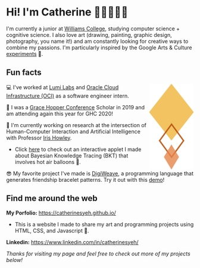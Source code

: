 # Hi! I'm Catherine 👧🏻👋🏼✨

<!--
**catherinesyeh/catherinesyeh** is a ✨ _special_ ✨ repository because its `README.md` (this file) appears on your GitHub profile.

Here are some ideas to get you started:

- 🔭 I’m currently working on ...
- 🌱 I’m currently learning ...
- 👯 I’m looking to collaborate on ...
- 🤔 I’m looking for help with ...
- 💬 Ask me about ...
- 📫 How to reach me: ...
- 😄 Pronouns: ...
- ⚡ Fun fact: ...
-->

I'm currently a junior at [Williams College](https://www.williams.edu/), studying computer science + cognitive science. I also love art (drawing, painting, graphic design, photography, you name it!) and am constantly looking for creative ways to combine my passions. I'm particularly inspired by the Google Arts & Culture [experiments](https://experiments.withgoogle.com/collection/arts-culture) 🧪.

## Fun facts
<img src="https://raw.githubusercontent.com/catherinesyeh/catherinesyeh/master/border.png" width="120px" align="right"></img>
💻 I've worked at [Lumi Labs](http://www.lumilabs.com/) and [Oracle Cloud Infrastructure (OCI)](https://www.oracle.com/cloud/) as a software engineer intern.

🎉 I was a [Grace Hopper Conference](https://ghc.anitab.org/) Scholar in 2019 and am attending again this year for GHC 2020!

💬 I'm currently working on research at the intersection of Human-Computer Interaction and Artificial Intelligence with Professor [Iris Howley](http://www.cs.williams.edu/~iris/). 
* Click [here](https://catherinesyeh.github.io/bkt-balloon/) to check out an interactive applet I made about Bayesian Knowledge Tracing (BKT) that involves hot air balloons 🎈.

😎 My favorite project I've made is [DigiWeave](https://github.com/catherinesyeh/digiweave/), a programming language that generates friendship bracelet patterns. Try it out with this [demo](https://catherinesyeh.github.io/digidemo/)!

## Find me around the web 
**My Porfolio:** https://catherinesyeh.github.io/ 
* This is a website I made to share my art and programming projects using HTML, CSS, and Javascript 🎨.

**Linkedin:** https://www.linkedin.com/in/catherinesyeh/

*Thanks for visiting my page and feel free to check out more of my projects below!*
